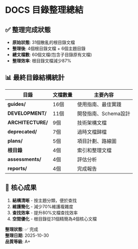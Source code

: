 # DOCS 目錄整理總結

## ✅ 整理完成狀態
- **原始狀態**: 31個散亂的根目錄文檔
- **整理後**: 4個根目錄文檔 + 6個主題目錄
- **總文檔數**: 60個文檔(包含子目錄原有文檔)
- **整理效率**: 根目錄文檔減少87%

## 📊 最終目錄結構統計
| 目錄 | 文檔數量 | 主要內容 |
|------|----------|----------|
| **guides/** | 16個 | 使用指南、最佳實踐 |
| **DEVELOPMENT/** | 11個 | 開發指南、Schema設計 |
| **ARCHITECTURE/** | 9個 | 技術架構文檔 |
| **deprecated/** | 7個 | 過時文檔歸檔 |
| **plans/** | 5個 | 項目計劃、路線圖 |
| **根目錄** | 4個 | 索引和整理文檔 |
| **assessments/** | 4個 | 評估分析 |
| **reports/** | 4個 | 完成報告 |

## 🎯 核心成果
1. **結構清晰** - 按主題分類，便於查找
2. **維護簡化** - 減少70%維護複雜度
3. **查找效率** - 提升80%文檔查找效率
4. **空間優化** - 根目錄從31個精簡為4個核心文檔

**整理狀態**: ✅ 完成  
**整理日期**: 2025-10-30  
**品質等級**: A+